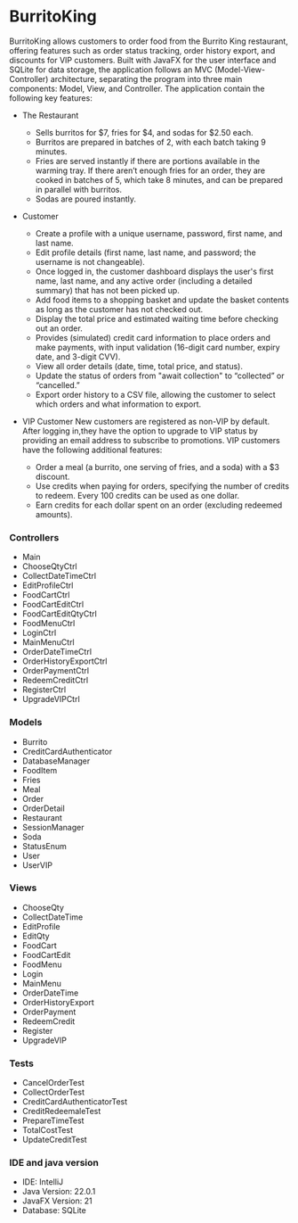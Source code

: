 # BurritoKing
BurritoKing allows customers to order food from the Burrito King restaurant, offering features such as order status tracking, order history export, and discounts for VIP customers. Built with JavaFX for the user interface and SQLite for data storage, the application follows an MVC (Model-View-Controller) architecture, separating the program into three main components: Model, View, and Controller. The application contain the following key features:

* The Restaurant
    - Sells burritos for $7, fries for $4, and sodas for $2.50 each.
    - Burritos are prepared in batches of 2, with each batch taking 9 minutes.
    - Fries are served instantly if there are portions available in the warming tray. If there aren’t enough fries for an order, they are cooked in batches of 5, which take 8 minutes, and can be prepared in parallel with burritos.
    - Sodas are poured instantly.

* Customer
    - Create a profile with a unique username, password, first name, and last name.
    - Edit profile details (first name, last name, and password; the username is not changeable).
    - Once logged in, the customer dashboard displays the user's first name, last name, and any active order (including a detailed summary) that has not been picked up.
    - Add food items to a shopping basket and update the basket contents as long as the customer has not checked out.
    - Display the total price and estimated waiting time before checking out an order.
    - Provides (simulated) credit card information to place orders and make payments, with input validation (16-digit card number, expiry date, and 3-digit CVV).
    - View all order details (date, time, total price, and status).
    - Update the status of orders from "await collection" to “collected” or “cancelled.”
    - Export order history to a CSV file, allowing the customer to select which orders and what information to export.

* VIP Customer
    New customers are registered as non-VIP by default. After logging in,they have the option to upgrade to VIP status by providing an email address to subscribe to promotions. VIP customers have the following additional features:
    - Order a meal (a burrito, one serving of fries, and a soda) with a $3 discount.
    - Use credits when paying for orders, specifying the number of credits to redeem. Every 100 credits can be used as one dollar.
    - Earn credits for each dollar spent on an order (excluding redeemed amounts).


### Controllers
- Main
- ChooseQtyCtrl
- CollectDateTimeCtrl
- EditProfileCtrl
- FoodCartCtrl
- FoodCartEditCtrl
- FoodCartEditQtyCtrl
- FoodMenuCtrl
- LoginCtrl
- MainMenuCtrl
- OrderDateTimeCtrl
- OrderHistoryExportCtrl
- OrderPaymentCtrl
- RedeemCreditCtrl
- RegisterCtrl
- UpgradeVIPCtrl

### Models
- Burrito
- CreditCardAuthenticator
- DatabaseManager
- FoodItem
- Fries
- Meal
- Order
- OrderDetail
- Restaurant
- SessionManager
- Soda
- StatusEnum
- User
- UserVIP

### Views
- ChooseQty
- CollectDateTime
- EditProfile
- EditQty
- FoodCart
- FoodCartEdit
- FoodMenu
- Login
- MainMenu
- OrderDateTime
- OrderHistoryExport
- OrderPayment
- RedeemCredit
- Register
- UpgradeVIP

### Tests
- CancelOrderTest
- CollectOrderTest
- CreditCardAuthenticatorTest
- CreditRedeemaleTest
- PrepareTimeTest
- TotalCostTest
- UpdateCreditTest

### IDE and java version
* IDE: IntelliJ
* Java Version: 22.0.1
* JavaFX Version: 21
* Database: SQLite
